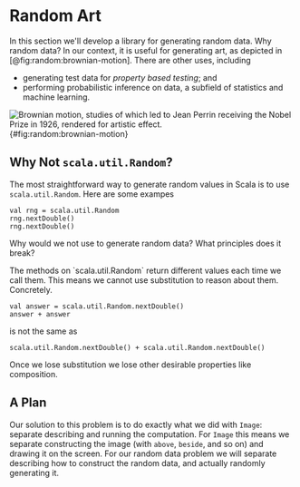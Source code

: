 # Random Art

In this section we'll develop a library for generating random data. Why random data? In our context, it is useful for generating art, as depicted in [@fig:random:brownian-motion]. There are other uses, including

- generating test data for *property based testing*; and
- performing probabilistic inference on data, a subfield of statistics and machine learning.


![Brownian motion, studies of which led to Jean Perrin receiving the Nobel Prize in 1926, rendered for artistic effect.](src/pages/random/brownian-motion.pdf+svg){#fig:random:brownian-motion}


## Why Not `scala.util.Random`?

The most straightforward way to generate random values in Scala is to use `scala.util.Random`. Here are some exampes

```tut:book
val rng = scala.util.Random
rng.nextDouble()
rng.nextDouble()
```

Why would we not use to generate random data? What principles does it break?

<div class="solution">
The methods on `scala.util.Random` return different values each time we call them. This means we cannot use substitution to reason about them. Concretely.

```tut:book
val answer = scala.util.Random.nextDouble()
answer + answer
```

is not the same as 

```tut:book
scala.util.Random.nextDouble() + scala.util.Random.nextDouble()
```

Once we lose substitution we lose other desirable properties like composition.
</div>

## A Plan

Our solution to this problem is to do exactly what we did with `Image`: separate describing and running the computation. For `Image` this means we separate constructing the image (with `above`, `beside`, and so on) and drawing it on the screen. For our random data problem we will separate describing how to construct the random data, and actually randomly generating it.

